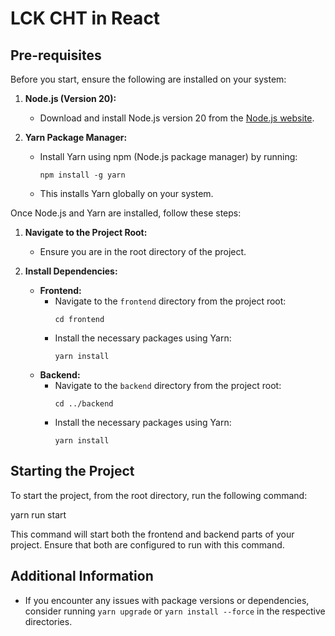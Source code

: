 # LCK CHT in React
## Pre-requisites

Before you start, ensure the following are installed on your system:

1. **Node.js (Version 20):**
   - Download and install Node.js version 20 from the [Node.js website](https://nodejs.org/).

2. **Yarn Package Manager:**
   - Install Yarn using npm (Node.js package manager) by running:
     ```
     npm install -g yarn
     ```
   - This installs Yarn globally on your system.

Once Node.js and Yarn are installed, follow these steps:

1. **Navigate to the Project Root:**
   - Ensure you are in the root directory of the project.

2. **Install Dependencies:**
   - **Frontend:**
     - Navigate to the `frontend` directory from the project root:
       ```
       cd frontend
       ```
     - Install the necessary packages using Yarn:
       ```
       yarn install
       ```
   - **Backend:**
     - Navigate to the `backend` directory from the project root:
       ```
       cd ../backend
       ```
     - Install the necessary packages using Yarn:
       ```
       yarn install
       ```

## Starting the Project

To start the project, from the root directory, run the following command:

yarn run start

This command will start both the frontend and backend parts of your project. Ensure that both are configured to run with this command.

## Additional Information

- If you encounter any issues with package versions or dependencies, consider running `yarn upgrade` or `yarn install --force` in the respective directories.



